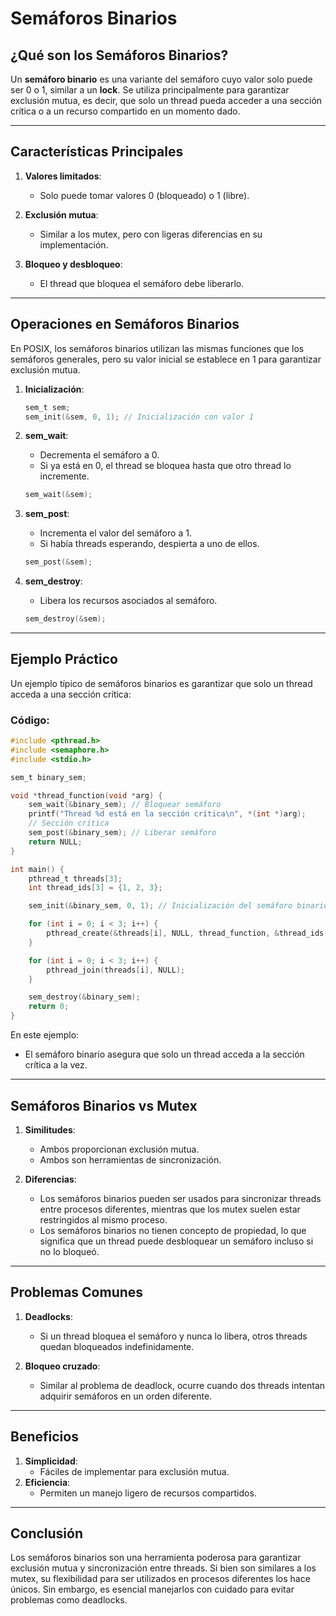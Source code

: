 
# Semáforos Binarios

## ¿Qué son los Semáforos Binarios?
Un **semáforo binario** es una variante del semáforo cuyo valor solo puede ser 0 o 1, similar a un **lock**. Se utiliza principalmente para garantizar exclusión mutua, es decir, que solo un thread pueda acceder a una sección crítica o a un recurso compartido en un momento dado.

---

## Características Principales
1. **Valores limitados**:
   - Solo puede tomar valores 0 (bloqueado) o 1 (libre).
   
2. **Exclusión mutua**:
   - Similar a los mutex, pero con ligeras diferencias en su implementación.

3. **Bloqueo y desbloqueo**:
   - El thread que bloquea el semáforo debe liberarlo.

---

## Operaciones en Semáforos Binarios
En POSIX, los semáforos binarios utilizan las mismas funciones que los semáforos generales, pero su valor inicial se establece en 1 para garantizar exclusión mutua.

1. **Inicialización**:
   ```c
   sem_t sem;
   sem_init(&sem, 0, 1); // Inicialización con valor 1
   ```

2. **sem_wait**:
   - Decrementa el semáforo a 0.
   - Si ya está en 0, el thread se bloquea hasta que otro thread lo incremente.

   ```c
   sem_wait(&sem);
   ```

3. **sem_post**:
   - Incrementa el valor del semáforo a 1.
   - Si había threads esperando, despierta a uno de ellos.

   ```c
   sem_post(&sem);
   ```

4. **sem_destroy**:
   - Libera los recursos asociados al semáforo.
   ```c
   sem_destroy(&sem);
   ```

---

## Ejemplo Práctico
Un ejemplo típico de semáforos binarios es garantizar que solo un thread acceda a una sección crítica:

### Código:
```c
#include <pthread.h>
#include <semaphore.h>
#include <stdio.h>

sem_t binary_sem;

void *thread_function(void *arg) {
    sem_wait(&binary_sem); // Bloquear semáforo
    printf("Thread %d está en la sección crítica\n", *(int *)arg);
    // Sección crítica
    sem_post(&binary_sem); // Liberar semáforo
    return NULL;
}

int main() {
    pthread_t threads[3];
    int thread_ids[3] = {1, 2, 3};

    sem_init(&binary_sem, 0, 1); // Inicialización del semáforo binario

    for (int i = 0; i < 3; i++) {
        pthread_create(&threads[i], NULL, thread_function, &thread_ids[i]);
    }

    for (int i = 0; i < 3; i++) {
        pthread_join(threads[i], NULL);
    }

    sem_destroy(&binary_sem);
    return 0;
}
```

En este ejemplo:
- El semáforo binario asegura que solo un thread acceda a la sección crítica a la vez.

---

## Semáforos Binarios vs Mutex
1. **Similitudes**:
   - Ambos proporcionan exclusión mutua.
   - Ambos son herramientas de sincronización.

2. **Diferencias**:
   - Los semáforos binarios pueden ser usados para sincronizar threads entre procesos diferentes, mientras que los mutex suelen estar restringidos al mismo proceso.
   - Los semáforos binarios no tienen concepto de propiedad, lo que significa que un thread puede desbloquear un semáforo incluso si no lo bloqueó.

---

## Problemas Comunes
1. **Deadlocks**:
   - Si un thread bloquea el semáforo y nunca lo libera, otros threads quedan bloqueados indefinidamente.

2. **Bloqueo cruzado**:
   - Similar al problema de deadlock, ocurre cuando dos threads intentan adquirir semáforos en un orden diferente.

---

## Beneficios
1. **Simplicidad**:
   - Fáciles de implementar para exclusión mutua.
2. **Eficiencia**:
   - Permiten un manejo ligero de recursos compartidos.

---

## Conclusión
Los semáforos binarios son una herramienta poderosa para garantizar exclusión mutua y sincronización entre threads. Si bien son similares a los mutex, su flexibilidad para ser utilizados en procesos diferentes los hace únicos. Sin embargo, es esencial manejarlos con cuidado para evitar problemas como deadlocks.
